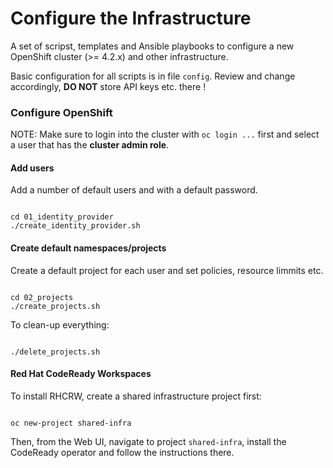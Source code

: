 # Configure the Infrastructure

A set of scripst, templates and Ansible playbooks to configure a new OpenShift cluster (>= 4.2.x) and other infrastructure.

Basic configuration for all scripts is in file `config`. Review and change accordingly, **DO NOT** store API keys etc. there !

### Configure OpenShift

NOTE: Make sure to login into the cluster with `oc login ...` first and select a user that has the **cluster admin role**.

#### Add users

Add a number of default users and with a default password.

```shell

cd 01_identity_provider
./create_identity_provider.sh

```

#### Create default namespaces/projects

Create a default project for each user and set policies, resource limmits etc.

```shell

cd 02_projects
./create_projects.sh

```

To clean-up everything:
```shell

./delete_projects.sh

```

#### Red Hat CodeReady Workspaces

To install RHCRW, create a shared infrastructure project first:

```shell

oc new-project shared-infra

```

Then, from the Web UI, navigate to project `shared-infra`, install the CodeReady operator and follow the instructions there.

